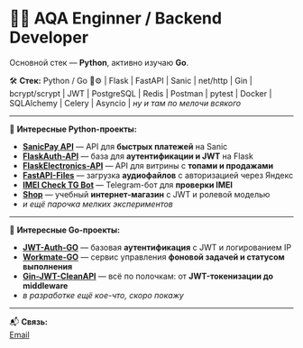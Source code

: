 # 🏴‍☠️ AQA Enginner / Backend Developer

Основной стек — **Python**, активно изучаю **Go**.  

🛠 **Стек:** Python / Go 🐍⚙️ | Flask | FastAPI | Sanic | net/http | Gin | bcrypt/scrypt | JWT | PostgreSQL | Redis | Postman | pytest | Docker | SQLAlchemy | Celery | Asyncio | _ну и там по мелочи всякого_  

---

🌟 **Интересные Python-проекты:**

- [**SanicPay API**](https://github.com/ekTeZy/SanicPay-API) — API для **быстрых платежей** на Sanic  
- [**FlaskAuth-API**](https://github.com/ekTeZy/FlaskAuth-API) — база для **аутентификации и JWT** на Flask  
- [**FlaskElectronics-API**](https://github.com/ekTeZy/FlaskElectronics-API) — API для витрины с **топами и продажами**  
- [**FastAPI-Files**](https://github.com/ekTeZy/FastAPI-Files) — загрузка **аудиофайлов** с авторизацией через Яндекс  
- [**IMEI Check TG Bot**](https://github.com/ekTeZy/IMEI-Check-TG-Bot) — Telegram-бот для **проверки IMEI**  
- [**Shop**](https://github.com/ekTeZy/Shop) — учебный **интернет-магазин** с JWT и ролевой моделью  
- _и ещё парочка мелких экспериментов_

---

🚀 **Интересные Go-проекты:**

- [**JWT-Auth-GO**](https://github.com/ekTeZy/JWT-Auth-GO) — базовая **аутентификация** с JWT и логированием IP  
- [**Workmate-GO**](https://github.com/ekTeZy/Workmate-GO) — сервис управления **фоновой задачей и статусом выполнения**
- [**Gin-JWT-CleanAPI**](https://github.com/ekTeZy/Gin-JWT-CleanAPI) — всё по полочкам: от **JWT-токенизации до middleware** 
- _в разработке ещё кое-что, скоро покажу_

---

📬 **Связь:**  
[Email](mailto:kamolikov.en@gmail.com)

